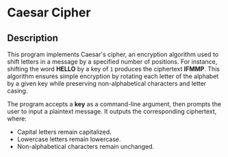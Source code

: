 # Caesar Cipher

## Description

This program implements Caesar's cipher, an encryption algorithm used to shift letters in a message by a specified number of positions. For instance, shifting the word **HELLO** by a key of `1` produces the ciphertext **IFMMP**. This algorithm ensures simple encryption by rotating each letter of the alphabet by a given key while preserving non-alphabetical characters and letter casing.

The program accepts a **key** as a command-line argument, then prompts the user to input a plaintext message. It outputs the corresponding ciphertext, where:
- Capital letters remain capitalized.
- Lowercase letters remain lowercase.
- Non-alphabetical characters remain unchanged.
